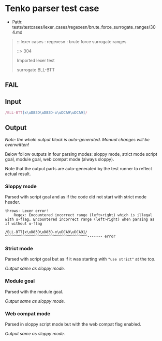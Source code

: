 # Tenko parser test case

- Path: tests/testcases/lexer_cases/regexesn/brute_force_surrogate_ranges/304.md

> :: lexer cases : regexesn : brute force surrogate ranges
>
> ::> 304
>
> Imported lexer test
>
> surrogate BLL-BTT

## FAIL

## Input

`````js
/BLL-BTT[x\uD83D\uD83D-x\uDCA9\uDCA9]/
`````

## Output

_Note: the whole output block is auto-generated. Manual changes will be overwritten!_

Below follow outputs in four parsing modes: sloppy mode, strict mode script goal, module goal, web compat mode (always sloppy).

Note that the output parts are auto-generated by the test runner to reflect actual result.

### Sloppy mode

Parsed with script goal and as if the code did not start with strict mode header.

`````
throws: Lexer error!
    Regex: Encountered incorrect range (left>right) which is illegal with u-flag; Encountered incorrect range (left>right) when parsing as if without u-flag

/BLL-BTT[x\uD83D\uD83D-x\uDCA9\uDCA9]/
^^^^^^^^^^^^^^^^^^^^^^^^^^^^^^^^^^^^^^------- error
`````

### Strict mode

Parsed with script goal but as if it was starting with `"use strict"` at the top.

_Output same as sloppy mode._

### Module goal

Parsed with the module goal.

_Output same as sloppy mode._

### Web compat mode

Parsed in sloppy script mode but with the web compat flag enabled.

_Output same as sloppy mode._
